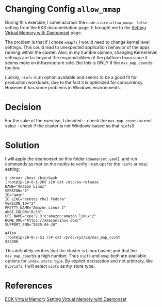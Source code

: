 # Changing Config `allow_mmap`

During this exercise, I came accross the `node.store.allow_mmap: false` setting from the EKS documentation page.
It brought me to the [Setting Virtual Memory with Daemonset](https://www.elastic.co/guide/en/cloud-on-k8s/2.7/k8s-virtual-memory.html) page.

The problem is that if I chose `mmapfs` I would need to change kernel level settings. This could lead to unexpected application behavior of the apps running within the cluster. Also, in my humble opinion, changing Kernel level settings are far beyond the responsibilities of the platform team since it seems more on infrastructure side. But this is ONLY if the `max_map_count`is too low.

Luckily, `niofs` is an option available and seems to be a good fit for production workloads, due to the fact it is optimized for concurrency. However it has some problems in Windows environments.

# Decision

For the sake of the exercise, I decided:
    - check the `max_map_count` current value
    - check if the cluster is not Windows-based so that `niofs`ß

# Solution

I will apply the deamonset on this folder (`daemonset.yaml`), and run commands as root on the nodes to verify I can opt for the `niofs` or `mmap` setting:

```
$ chroot /host /bin/bash
[root@ip-10-0-1-209 /]# cat /etc/os-release
NAME="Amazon Linux"
VERSION="2"
ID="amzn"
ID_LIKE="centos rhel fedora"
VERSION_ID="2"
PRETTY_NAME="Amazon Linux 2"
ANSI_COLOR="0;33"
CPE_NAME="cpe:2.3:o:amazon:amazon_linux:2"
HOME_URL="https://amazonlinux.com/"
SUPPORT_END="2025-06-30"

#Also
[root@ip-10-0-3-51 /]# cat /proc/sys/vm/max_map_count
524288

```

This definitely verifies that the cluster is Linux based; and that the `max_map_count`is a high number. Thus `niofs` and `mmap` both are available options for `index.store.type`. By explicit declaration and not arbitrary, like `hybridfs`, I will select `niofs` as my store type.

# References

[ECK Virtual Memory](https://www.elastic.co/guide/en/cloud-on-k8s/master/k8s-virtual-memory.html#k8s-virtual-memory)
[Setting Virtual Memory with Daemonset](https://www.elastic.co/guide/en/cloud-on-k8s/2.7/k8s-virtual-memory.html)
